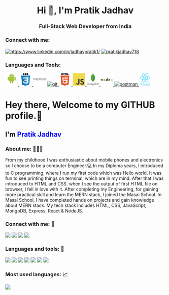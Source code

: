 <h1 align="center">Hi 👋, I'm Pratik Jadhav</h1>
<h3 align="center">Full-Stack Web Developer from India</h3>

<h3 align="left">Connect with me:</h3>
<p align="left">
<a href="https://www.linkedin.com/in/jadhavpratik1/" target="blank"><img align="center" src="https://raw.githubusercontent.com/rahuldkjain/github-profile-readme-generator/master/src/images/icons/Social/linked-in-alt.svg" alt="https://www.linkedin.com/in/jadhavpratik1/" height="30" width="40" /></a>
<a href="https://www.hackerrank.com/pratikjadhav718" target="blank"><img align="center" src="https://raw.githubusercontent.com/rahuldkjain/github-profile-readme-generator/master/src/images/icons/Social/hackerrank.svg" alt="pratikjadhav718" height="30" width="40" /></a>
</p>

<h3 align="left">Languages and Tools:</h3>
<p align="left"> 
  <a href="https://developer.android.com" target="_blank" rel="noreferrer"> <img src="https://raw.githubusercontent.com/devicons/devicon/master/icons/android/android-original-wordmark.svg" alt="android" width="40" height="40"/> </a> 
  <a href="https://www.w3schools.com/css/" target="_blank" rel="noreferrer"> <img src="https://raw.githubusercontent.com/devicons/devicon/master/icons/css3/css3-original-wordmark.svg" alt="css3" width="40" height="40"/> </a> 
  <a href="https://expressjs.com" target="_blank" rel="noreferrer"> <img src="https://raw.githubusercontent.com/devicons/devicon/master/icons/express/express-original-wordmark.svg" alt="express" width="40" height="40"/></a> 
  <a href="https://git-scm.com/" target="_blank" rel="noreferrer"> <img src="https://www.vectorlogo.zone/logos/git-scm/git-scm-icon.svg" alt="git" width="40" height="40"/> </a> 
  <a href="https://www.w3.org/html/" target="_blank" rel="noreferrer"> <img src="https://raw.githubusercontent.com/devicons/devicon/master/icons/html5/html5-original-wordmark.svg" alt="html5" width="40" height="40"/> </a> 
  <a href="https://developer.mozilla.org/en-US/docs/Web/JavaScript" target="_blank" rel="noreferrer"> <img src="https://raw.githubusercontent.com/devicons/devicon/master/icons/javascript/javascript-original.svg" alt="javascript" width="40" height="40"/> </a> 
  <a href="https://www.mongodb.com/" target="_blank" rel="noreferrer"> <img src="https://raw.githubusercontent.com/devicons/devicon/master/icons/mongodb/mongodb-original-wordmark.svg" alt="mongodb" width="40" height="40"/> </a> 
  <a href="https://nodejs.org" target="_blank" rel="noreferrer"> <img src="https://raw.githubusercontent.com/devicons/devicon/master/icons/nodejs/nodejs-original-wordmark.svg" alt="nodejs" width="40" height="40"/> </a> 
  <a href="https://postman.com" target="_blank" rel="noreferrer"> <img src="https://www.vectorlogo.zone/logos/getpostman/getpostman-icon.svg" alt="postman" width="40" height="40"/> </a> 
  <a href="https://reactjs.org/" target="_blank" rel="noreferrer"> <img src="https://raw.githubusercontent.com/devicons/devicon/master/icons/react/react-original-wordmark.svg" alt="react" width="40" height="40"/> </a> </p>


<h1>Hey there, Welcome to my GITHUB profile.👋</h1>
<h2>I'm <span style="color:blue">Pratik Jadhav</span> </h2>

<!-- <img src="https://user-images.githubusercontent.com/88575764/142670455-c19ae283-4950-4548-a3dc-26d8a9804b97.gif" /> -->

<!-- ![Night-Coding](https://user-images.githubusercontent.com/88575764/142670455-c19ae283-4950-4548-a3dc-26d8a9804b97.gif) -->

<h3>About me: 👨🏽‍💻</h3>
<p>From my childhood I was enthusiastic about mobile phones and electronics so I choose to be a computer Engineer.💻
In my Diploma years, I introduced to C programming, where I run my first code which was Hello world.
It was fun to see printing things on terminal, which are in my mind.
After that I was introduced to HTML and CSS.
when I see the output of first HTML file on browser, I fell in love with it.
After completing my Engineering, for gaining more practical skill and learn the MERN stack, I joined the Masai School.
In Masai School, I have completed hands on projects and gain knowledge about MERN stack.
My tech stack includes HTML, CSS, JavaScript, MongoDB, Express, React & NodeJS. </p>






<h3>Connect with me: 📝</h3>
<div display="flex">
  <a href="https://www.linkedin.com/in/harshith-c/"> <img src="https://img.shields.io/badge/LinkedIn-0077B5?style=for-the-badge&logo=linkedin&logoColor=white" /></a>
  <a href="/"><img src="https://img.shields.io/badge/Twitter-1DA1F2?style=for-the-badge&logo=twitter&logoColor=white" /></a>
  <a href="harshithcr1357@gmail.com"><img src="https://img.shields.io/badge/Gmail-D14836?style=for-the-badge&logo=gmail&logoColor=white" /></a>
  <a href="https://github.com/harshith128"><img src="https://img.shields.io/badge/GitHub-100000?style=for-the-badge&logo=github&logoColor=white" /></a>
</div>


<h3>Languages and tools: 🧰</h3>
<div>
  <img src="https://img.shields.io/badge/Git-F05032?style=for-the-badge&logo=git&logoColor=white" />
  <img src="https://img.shields.io/badge/HTML5-E34F26?style=for-the-badge&logo=html5&logoColor=white" />
  <img src="https://img.shields.io/badge/CSS3-1572B6?style=for-the-badge&logo=css3&logoColor=white" />
  <img src="https://img.shields.io/badge/JavaScript-323330?style=for-the-badge&logo=javascript&logoColor=F7DF1E" />
  <img src="https://img.shields.io/badge/MongoDB-4EA94B?style=for-the-badge&logo=mongodb&logoColor=white" />
  <img src="https://img.shields.io/badge/Node.js-339933?style=for-the-badge&logo=nodedotjs&logoColor=white" />
  <img src="https://img.shields.io/badge/React-20232A?style=for-the-badge&logo=react&logoColor=61DAFB" />
</div>


<!-- <h3>Github Info ℹ️  </h3>
<h4>Github Stats</h4>
<img src="https://github-readme-stats.vercel.app/api?username=harshith128" /> -->

<h3>Most used languages: 📈</h3>
<img src="https://github-readme-stats.vercel.app/api/top-langs/?username=pratikjadhav718" />
 
 
<!-- ![visitors](https://visitor-badge.glitch.me/badge?page_id=harshith128&left_color=green&right_color=red) -->
  
  
  
  
<!--
**harshith128/harshith128** is a ✨ _special_ ✨ repository because its `README.md` (this file) appears on your GitHub profile.

Here are some ideas to get you started:

- 🔭 I’m currently working on ...
- 🌱 I’m currently learning ...
- 👯 I’m looking to collaborate on ...
- 🤔 I’m looking for help with ...
-  Ask me about ...
- 📫 How to reach me: ...
- 😄 Pronouns: ...
- ⚡ Fun fact: ...
-->
